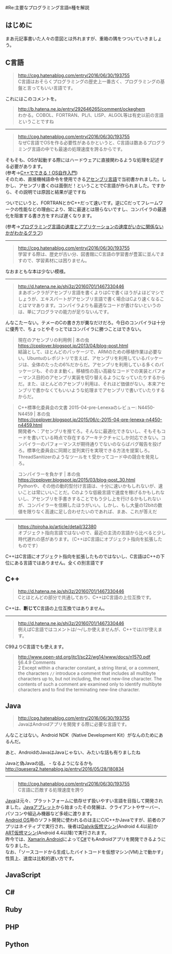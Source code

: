 #Re:主要なプログラミング言語n種を解説
## はじめに

まあ元記事書いた人々の意図とは外れますが、重箱の隅をつついていきましょう。

## C言語

>http://cpg.hatenablog.com/entry/2016/06/30/193755  
>C言語はおそらくプログラミングの歴史上一番古く、プログラミングの基盤と言ってもいい言語です。

これにはこのコメントを。

>http://b.hatena.ne.jp/entry/292646265/comment/ockeghem  
>わかる。COBOL、FORTRAN、PL/I、LISP、ALGOL等は有史以前の言語ということですね

---

>http://cpg.hatenablog.com/entry/2016/06/30/193755  
>なぜC言語でOSを作る必要性があるかというと、C言語は数あるプログラミング言語の中でも最速の処理速度を誇るからです。

そもそも、OSが起動する際にはハードウェアに直接関わるような処理を記述する必要があります。  
(参考→[C++でできる！OS自作入門](http://www.slideshare.net/uchan_nos/cppos))  
そのため、直接機械語命令を使用できる[アセンブリ言語](https://ja.wikipedia.org/wiki/%E3%82%A2%E3%82%BB%E3%83%B3%E3%83%96%E3%83%AA%E8%A8%80%E8%AA%9E)で当初書かれました。しかし、アセンブリ書くのは面倒だ！ということでC言語が作られました。ですから、その説明では原因と結果が逆ですね

ついでにいうと、FORTRANとかC++だって速いです。逆にCだってフレームワークの性能などの理由により、常に最速とは限らないですし、コンパイラの最適化を阻害する書き方をすれば遅くなります。

(参考→[プログラミング言語の速度とアプリケーションの速度がいかに関係ないかがわかるグラフ](http://d.hatena.ne.jp/kwatch/20100430/1272585083))

---

>http://cpg.hatenablog.com/entry/2016/06/30/193755  
>学習する際は、歴史が古い分、図書館にC言語の学習書が豊富に並んでますので、学習素材には困りません。

なおまともな本は少ない模様。

---

>http://d.hatena.ne.jp/shi3z/20160701/1467330446  
>まあボンクラがアセンブリ言語を書くよりはCで書くほうがよほどマシでしょうが、エキスパートがアセンブリ言語で書く場合はCより速くなることはママあります。コンパイラよりも最適なコードが書けないというのは、単にプログラマの能力が足りないんです。

んなこたーない。テメーのCの書き方が糞なだけだろ。今日のコンパイラは十分に優秀で、ちょっとやそっとではコンパイラに勝つことはできない。

>現在のアセンブリの利用例 | 本の虫  
>https://cpplover.blogspot.jp/2013/04/blog-post.html  
>結論として、ほとんどのパッケージで、ARMのための移植作業は必要ない。Ubuntuのレポジトリで言えば、アセンブリを利用しているパッケージは、全体のたったの6%だからだ。アセンブリを利用している多くのパッケージも、そのまま動く。移植性の高い高級なコードでの実装とパフォーマンス目的のアセンブリ実装を切り替えるようになっていたりするからだ。また、ほとんどのアセンブリ利用は、それほど価値がない。本来アセンブリで書かなくてもいいような処理までアセンブリで書いていたりするからだ。 

>C++標準化委員会の文書 2015-04-pre-Lenexaのレビュー: N4450-N4459 | 本の虫  
>https://cpplover.blogspot.jp/2015/06/c-2015-04-pre-lenexa-n4450-n4459.html  
>開発者へ：アセンブリを捨てろ。そんなに最適化できないし、そもそもコードを書いている時点で存在するアーキテクチャにしか対応できない。コンパイラーのパフォーマンスが期待通りでないのならばバグ報告を投げろ。標準化委員会に同期と並列実行を実現できる方法を提案しろ。ThreadSanitizerのようなツールをｔ受かってコード中の競合を発見しろ。 

>コンパイラーを負かす | 本の虫  
>https://cpplover.blogspot.jp/2015/03/blog-post_30.html  
>Pythonや、その他の動的型付け言語は、十分に速いかもしれないが、速いことは常にいいことだ。Cのような低級言語で速度を稼げるかもしれないし、アセンブリを手書きすることでもう少し上を行けるかもしれないが、コンパイラーを信頼したほうがいい。しかし、もし大量の12bitの数値を限りなく高速に足し合わせたいのであれば、まあ、これが答えだ

---

>https://toiroha.jp/article/detail/32380  
>オブジェクト指向言語ではないので、最近の主流の言語から比べると少し時代遅れの感があります。（C++はC言語にオブジェクト指向を拡張したものです）

C++はC言語にオブジェクト指向を拡張したものではないし、C言語はC++の下位にある言語ではありません。全くの別言語です

## C++

>http://d.hatena.ne.jp/shi3z/20160701/1467330446  
>Cとほとんどの部分で共通しており、C++はC言語の上位互換です。

C++は、**断じて**C言語の上位互換ではありません。

---

>http://d.hatena.ne.jp/shi3z/20160701/1467330446  
>例えばC言語ではコメントは/*～*/しか使えませんが、C++では//が使えます。

C99よりC言語でも使えます。

>http://www.open-std.org/jtc1/sc22/wg14/www/docs/n1570.pdf  
>§6.4.9 Comments  
>2 Except within a character constant, a string literal, or a comment, the characters ``//``
introduce a comment that includes all multibyte characters up to, but not including, the next new-line character. The contents of such a comment are examined only to identify multibyte characters and to find the terminating new-line character.

## Java

>http://cpg.hatenablog.com/entry/2016/06/30/193755  
>JavaはAndroidアプリを開発する際に必要な言語です。

んなことはない。Android NDK（Native Development Kit）がなんのためにあるんだ。

あと、AndroidのJavaはJavaじゃない、みたいな話も有りましたね

Javaと偽Javaの話。 - なるようになるかも
http://quesera2.hatenablog.jp/entry/2016/05/28/180834

---

>http://cpg.hatenablog.com/entry/2016/06/30/193755  
>C言語に匹敵する処理速度を誇り

[Java](https://ja.wikipedia.org/wiki/Java)は元々、プラットフォームに依存せず扱いやすい言語を目指して開発されました。[Javaアプレット](https://ja.wikipedia.org/wiki/Java%E3%82%A2%E3%83%97%E3%83%AC%E3%83%83%E3%83%88)から始まったその発展は、クライアントやサーバー、パソコンや組込み機器など多岐に渡ります。  
[Android OS](https://ja.wikipedia.org/wiki/Android)用のソフト開発に使われるのは主にC/C++かJavaですが、前者のアプリはネイティブで実行され、後者は[Dalvik仮想マシン](https://ja.wikipedia.org/wiki/Dalvik%E4%BB%AE%E6%83%B3%E3%83%9E%E3%82%B7%E3%83%B3)(Android 4.4以前)か[ART仮想マシン](https://ja.wikipedia.org/wiki/Android_Runtime)(Android 4.4以降)で実行されます。  
昨今では、[Xamarin.Android](http://www.xlsoft.com/jp/products/xamarin/platform.html)によって[C#](https://ja.wikipedia.org/wiki/C_Sharp)でもAndroidアプリを開発できるようになりました。  
なお、「ソースコードから生成したバイトコードを仮想マシン(VM)上で動かす」性質上、速度は比較的遅い方です。

## JavaScript

## C#

## Ruby

## PHP

## Python
